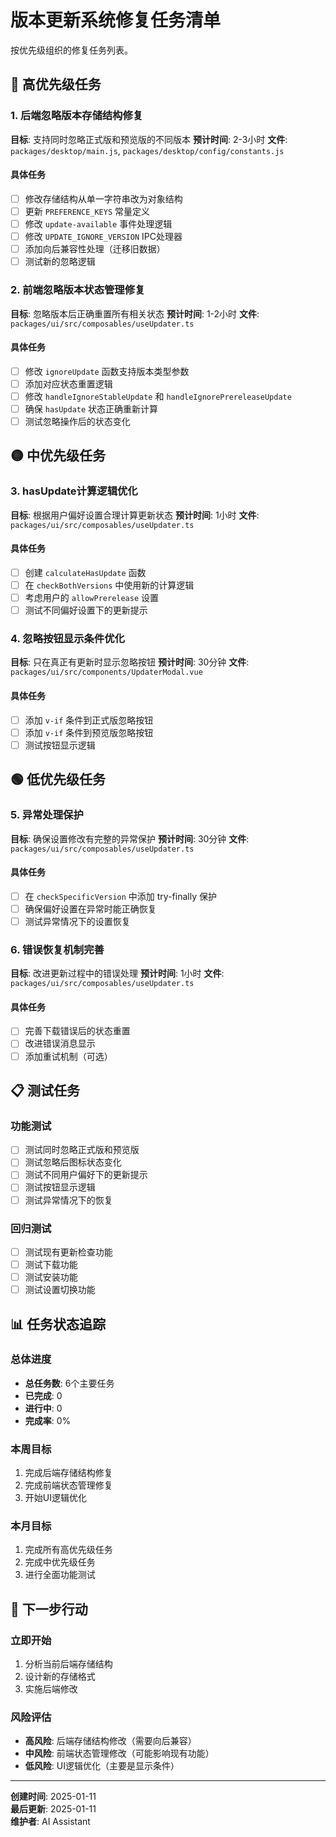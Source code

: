 # 版本更新系统修复任务清单

按优先级组织的修复任务列表。

## 🚨 高优先级任务

### 1. 后端忽略版本存储结构修复
**目标**: 支持同时忽略正式版和预览版的不同版本
**预计时间**: 2-3小时
**文件**: `packages/desktop/main.js`, `packages/desktop/config/constants.js`

#### 具体任务
- [ ] 修改存储结构从单一字符串改为对象结构
- [ ] 更新 `PREFERENCE_KEYS` 常量定义
- [ ] 修改 `update-available` 事件处理逻辑
- [ ] 修改 `UPDATE_IGNORE_VERSION` IPC处理器
- [ ] 添加向后兼容性处理（迁移旧数据）
- [ ] 测试新的忽略逻辑

### 2. 前端忽略版本状态管理修复
**目标**: 忽略版本后正确重置所有相关状态
**预计时间**: 1-2小时
**文件**: `packages/ui/src/composables/useUpdater.ts`

#### 具体任务
- [ ] 修改 `ignoreUpdate` 函数支持版本类型参数
- [ ] 添加对应状态重置逻辑
- [ ] 修改 `handleIgnoreStableUpdate` 和 `handleIgnorePrereleaseUpdate`
- [ ] 确保 `hasUpdate` 状态正确重新计算
- [ ] 测试忽略操作后的状态变化

## 🟡 中优先级任务

### 3. hasUpdate计算逻辑优化
**目标**: 根据用户偏好设置合理计算更新状态
**预计时间**: 1小时
**文件**: `packages/ui/src/composables/useUpdater.ts`

#### 具体任务
- [ ] 创建 `calculateHasUpdate` 函数
- [ ] 在 `checkBothVersions` 中使用新的计算逻辑
- [ ] 考虑用户的 `allowPrerelease` 设置
- [ ] 测试不同偏好设置下的更新提示

### 4. 忽略按钮显示条件优化
**目标**: 只在真正有更新时显示忽略按钮
**预计时间**: 30分钟
**文件**: `packages/ui/src/components/UpdaterModal.vue`

#### 具体任务
- [ ] 添加 `v-if` 条件到正式版忽略按钮
- [ ] 添加 `v-if` 条件到预览版忽略按钮
- [ ] 测试按钮显示逻辑

## 🟢 低优先级任务

### 5. 异常处理保护
**目标**: 确保设置修改有完整的异常保护
**预计时间**: 30分钟
**文件**: `packages/ui/src/composables/useUpdater.ts`

#### 具体任务
- [ ] 在 `checkSpecificVersion` 中添加 try-finally 保护
- [ ] 确保偏好设置在异常时能正确恢复
- [ ] 测试异常情况下的设置恢复

### 6. 错误恢复机制完善
**目标**: 改进更新过程中的错误处理
**预计时间**: 1小时
**文件**: `packages/ui/src/composables/useUpdater.ts`

#### 具体任务
- [ ] 完善下载错误后的状态重置
- [ ] 改进错误消息显示
- [ ] 添加重试机制（可选）

## 📋 测试任务

### 功能测试
- [ ] 测试同时忽略正式版和预览版
- [ ] 测试忽略后图标状态变化
- [ ] 测试不同用户偏好下的更新提示
- [ ] 测试按钮显示逻辑
- [ ] 测试异常情况下的恢复

### 回归测试
- [ ] 测试现有更新检查功能
- [ ] 测试下载功能
- [ ] 测试安装功能
- [ ] 测试设置切换功能

## 📊 任务状态追踪

### 总体进度
- **总任务数**: 6个主要任务
- **已完成**: 0
- **进行中**: 0
- **完成率**: 0%

### 本周目标
1. 完成后端存储结构修复
2. 完成前端状态管理修复
3. 开始UI逻辑优化

### 本月目标
1. 完成所有高优先级任务
2. 完成中优先级任务
3. 进行全面功能测试

## 🎯 下一步行动

### 立即开始
1. 分析当前后端存储结构
2. 设计新的存储格式
3. 实施后端修改

### 风险评估
- **高风险**: 后端存储结构修改（需要向后兼容）
- **中风险**: 前端状态管理修改（可能影响现有功能）
- **低风险**: UI逻辑优化（主要是显示条件）

---

**创建时间**: 2025-01-11  
**最后更新**: 2025-01-11  
**维护者**: AI Assistant
